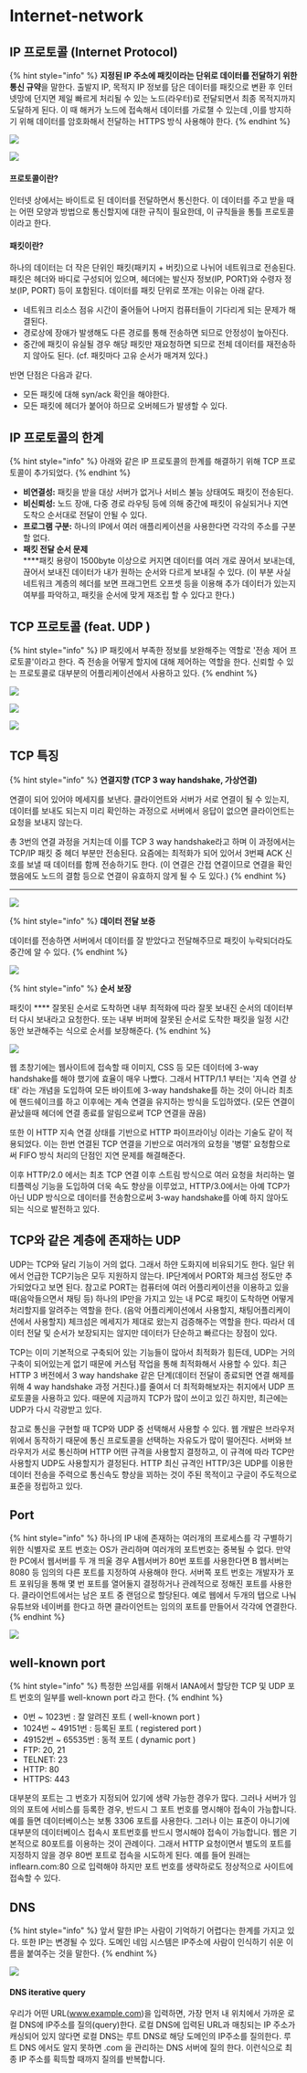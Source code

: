 # Internet-network

## IP 프로토콜 (Internet Protocol)

{% hint style="info" %}
**지정된 IP 주소에 패킷이라는 단위로 데이터를 전달하기 위한 통신 규약**을 말한다. 출발지 IP, 목적지 IP 정보를 담은 데이터를 패킷으로 변환 후 인터넷망에 던지면 제일 빠르게 처리될 수 있는 노드(라우터)로 전달되면서 최종 목적지까지 도달하게 된다. 이 때 해커가 노드에 접속해서 데이터를 가로챌 수 있는데 ,이를 방지하기 위해 데이터를 암호화해서 전달하는 HTTPS 방식 사용해야 한다.
{% endhint %}

![](<../.gitbook/assets/1 (2) (1).png>)

![](<../.gitbook/assets/1 (4).png>)

#### 프로토콜이란?

인터넷 상에서는 바이트로 된 데이터를 전달하면서 통신한다. 이 데이터를 주고 받을 때는 어떤 모양과 방법으로 통신할지에 대한 규칙이 필요한데, 이 규칙들을 통틀 프로토콜이라고 한다.&#x20;

#### 패킷이란?

하나의 데이터는 더 작은 단위인 패킷(패키지 + 버킷)으로 나뉘어 네트워크로 전송된다. 패킷은 헤더와 바디로 구성되어 있으며, 헤더에는 발신자 정보(IP, PORT)와 수령자 정보(IP, PORT) 등이 포함된다. 데이터를 패킷 단위로 쪼개는 이유는 아래 같다.&#x20;

* 네트워크 리소스 점유 시간이 줄어들어 나머지 컴퓨터들이 기다리게 되는 문제가 해결된다.
* 경로상에 장애가 발생해도 다른 경로를 통해 전송하면 되므로 안정성이 높아진다.
* 중간에 패킷이 유실될 경우 해당 패킷만 재요청하면 되므로 전체 데이터를 재전송하지 않아도 된다. (cf. 패킷마다 고유 순서가 매겨져 있다.)

반면 단점은 다음과 같다.

* 모든 패킷에 대해 syn/ack 확인을 해야한다.
* 모든 패킷에 헤더가 붙어야 하므로 오버헤드가 발생할 수 있다.

## IP 프로토콜의 한계

{% hint style="info" %}
아래와 같은 IP 프로토콜의 한계를 해결하기 위해 TCP 프로토콜이 추가되었다.
{% endhint %}

* **비연결성:** 패킷을 받을 대상 서버가 없거나 서비스 불능 상태여도 패킷이 전송된다.
* **비신뢰성:** 노드 장애, 다중 경로 라우팅 등에 의해 중간에 패킷이 유실되거나 지연 도착으 순서대로 전달이 안될 수 있다.
* **프로그램 구분:** 하나의 IP에서 여러 애플리케이션을 사용한다면 각각의 주소를 구분할  없다.
* **패킷 전달 순서 문제**\
  ****패킷 용량이 1500byte 이상으로 커지면 데이터를 여러 개로 끊어서 보내는데, 끊어서 보내진 데이터가 내가 원하는 순서와 다르게 보내질 수 있다. (이 부분 사실 네트워크 계층의 헤더를 보면 프래그먼트 오프셋 등을 이용해 추가 데이터가 있는지 여부를 파악하고, 패킷을 순서에 맞게 재조립 할 수 있다고 한다.)

## TCP 프로토콜 (feat. UDP )

{% hint style="info" %}
IP 패킷에서 부족한 정보를 보완해주는 역할로 '전송 제어 프로토콜'이라고 한다. 즉 전송을 어떻게 할지에 대해 제어하는 역할을 한다. 신뢰할 수 있는 프로토콜로 대부분의 어플리케이션에서 사용하고 있다.&#x20;
{% endhint %}

![](<../.gitbook/assets/1 (5).png>)

![](<../.gitbook/assets/1 (6).png>)

![](<../.gitbook/assets/1 (7).png>)

## TCP 특징

{% hint style="info" %}
**연결지향 (TCP 3 way handshake, 가상연결)**

연결이 되어 있어야 메세지를 보낸다. 클라이언트와 서버가 서로 연결이 될 수 있는지, 데이터를 보내도 되는지 미리 확인하는 과정으로 서버에서 응답이 없으면 클라이언트는 요청을 보내지 않는다.

총 3번의 연결 과정을 거치는데 이를 TCP 3 way handshake라고 하며 이 과정에서는 TCP/IP 패킷 중 헤더 부분만 전송된다. 요즘에는 최적화가 되어 있어서 3번째 ACK 신호를 보낼 때 데이터를 함께 전송하기도 한다. (이 연결은 간접 연결이므로 연결을 확인했음에도 노드의 결함 등으로 연결이 유효하지 않게 될 수 도 있다.)&#x20;
{% endhint %}

****

![](<../.gitbook/assets/1 (8).png>)

{% hint style="info" %}
**데이터 전달 보증**

데이터를 전송하면 서버에서 데이터를 잘 받았다고 전달해주므로 패킷이 누락되더라도 중간에 알 수 있다.
{% endhint %}

![](<../.gitbook/assets/1 (9).png>)

{% hint style="info" %}
**순서 보장**

패킷이 **** 잘못된 순서로 도착하면 내부 최적화에 따라 잘못 보내진 순서의 데이터부터 다시 보내라고 요청한다. 또는 내부 버퍼에 잘못된 순서로 도착한 패킷을 일정 시간 동안 보관해주는 식으로 순서를 보장해준다.
{% endhint %}

![](<../.gitbook/assets/1 (1) (2).png>)

웹 초창기에는 웹사이트에 접속할 때 이미지, CSS 등 모든 데이터에 3-way handshake를 해야 했기에 효율이 매우 나빴다. 그래서 HTTP/1.1 부터는 '지속 연결 상태' 라는 개념을 도입하여 모든 바이트에 3-way handshake를 하는 것이 아니라 최초에 핸드쉐이크를 하고 이후에는 계속 연결을 유지하는 방식을 도입하였다. (모든 연결이 끝났을때 헤더에 연결 종료를 알림으로써 TCP 연결을 끊음)

또한 이 HTTP 지속 연결 상태를 기반으로 HTTP 파이프라이닝 이라는 기술도 같이 적용되었다. 이는 한번 연결된 TCP 연결을 기반으로 여러개의 요청을 '병렬' 요청함으로써 FIFO 방식 처리의 단점인 지연 문제를 해결해준다.&#x20;

이후 HTTP/2.0 에서는 최초 TCP 연결 이후 스트림 방식으로 여러 요청을 처리하는 멀티플렉싱 기능을 도입하여 더욱 속도 향상을 이루었고, HTTP/3.0에서는 아예 TCP가 아닌 UDP 방식으로 데이터를 전송함으로써 3-way handshake를 아예 하지 않아도 되는 식으로 발전하고 있다.

## TCP와 같은 계층에 존재하는 UDP

UDP는 TCP와 달리 기능이 거의 없다. 그래서 하얀 도화지에 비유되기도 한다. 일단 위에서 언급한 TCP기능은 모두 지원하지 않는다. IP단계에서 PORT와 체크섬 정도만 추가되었다고 보면 된다. 참고로 PORT는 컴퓨터에 여러 어플리케이션을 이용하고 있을 때(음악들으면서 채팅 등) 하나의 IP만을 가지고 있는 내 PC로 패킷이 도착하면 어떻게 처리할지를 알려주는 역할을 한다. (음악 어플리케이션에서 사용할지, 채팅어플리케이션에서 사용할지)  체크섬은 메세지가 제대로 왔는지 검증해주는 역할을 한다. 따라서 데이터 전달 및 순서가 보장되지는 않지만 데이터가 단순하고 빠르다는 장점이 있다.&#x20;

TCP는 이미 기본적으로 구축되어 있는 기능들이 많아서 최적화가 힘든데, UDP는 거의 구축이 되어있는게 없기 때문에 커스텀 작업을 통해 최적화해서 사용할 수 있다. 최근 HTTP 3 버전에서 3 way handshake 같은 단계(데이터 전달이 종료되면 연결 해제를 위해 4 way handshake 과정 거친다.)를 줄여서 더 최적화해보자는 취지에서 UDP 프로토콜을 사용하고 있다. 때문에 지금까지 TCP가 많이 쓰이고 있긴 하지만, 최근에는 UDP가 다시 각광받고 있다.&#x20;

참고로 통신을 구현할 때 TCP와 UDP 중 선택해서 사용할 수 있다. 웹 개발은 브라우저 위에서 동작하기 때문에 통신 프로토콜을 선택하는 자유도가 많이 떨어진다. 서버와 브라우저가 서로 통신하며 HTTP 어떤 규격을 사용할지 결정하고, 이 규격에 따라 TCP만 사용할지 UDP도 사용할지가 결정된다. HTTP 최신 규격인 HTTP/3은 UDP를 이용한 데이터 전송을 주력으로 통신속도 향상을 꾀하는 것이 주된 목적이고 구글이 주도적으로 표준을 정립하고 있다.

## Port

{% hint style="info" %}
하나의 IP 내에 존재하는 여러개의 프로세스를 각 구별하기 위한 식별자로 포트 번호는 OS가 관리하며 여러개의 포트번호는 중복될 수 없다. 만약 한 PC에서 웹서버를 두 개 띄울 경우 A웹서버가 80번 포트를 사용한다면 B 웹서버는 8080 등 임의의 다른 포트를 지정하여 사용해야 한다. 서버쪽 포트 번호는 개발자가 포트 포워딩을 통해 몇 번 포트를 열어둘지 결정하거나 관례적으로 정해진 포트를 사용한다. 클라이언트에서는 남은 포트 중 랜덤으로 할당된다. 예로 웹에서 두개의 탭으로 나눠 유튜브와 네이버를 한다고 하면 클라이언트는 임의의 포트를 만들어서 각각에 연결한다.
{% endhint %}

![](../.gitbook/assets/1.png)



## well-known port&#x20;

{% hint style="info" %}
특정한 쓰임새를 위해서 IANA에서 할당한 TCP 및 UDP 포트 번호의 일부를 well-known port 라고 한다.
{% endhint %}

* 0번 \~ 1023번 : 잘 알려진 포트 ( well-known port )
* 1024번 \~ 49151번 : 등록된 포트 ( registered port )
* 49152번 \~ 65535번 : 동적 포트 ( dynamic port )
* FTP: 20, 21
* TELNET: 23
* HTTP: 80
* HTTPS: 443

대부분의 포트는 그 번호가 지정되어 있기에 생략 가능한 경우가 많다. 그러나 서버가 임의의 포트에 서비스를 등록한 경우, 반드시 그 포트 번호를 명시해야 접속이 가능합니다. 예를 들면 데이터베이스는 보통 3306 포트를 사용한다. 그러나 이는 표준이 아니기에 대부분의 데이터베이스 접속시 포트번호를 반드시 명시해야 접속이 가능합니다. 웹은 기본적으로 80포트를 이용하는 것이 관례이다. 그래서 HTTP 요청이면서 별도의 포트를 지정하지 않을 경우 80번 포트로 접속을 시도하게 된다. 예를 들어 원래는 inflearn.com:80 으로 입력해야 하지만 포트 번호를 생략하로도 정상적으로 사이트에 접속할 수 있다.



## DNS

{% hint style="info" %}
앞서 말한 IP는 사람이 기억하기 어렵다는 한계를 가지고 있다. 또한 IP는 변경될 수 있다. 도메인 네임 시스템은 IP주소에 사람이 인식하기 쉬운 이름을 붙여주는 것을 말한다.
{% endhint %}

![](<../.gitbook/assets/1 (3) (2).png>)

#### DNS iterative query

우리가 어떤 URL(www.example.com)을 입력하면, 가장 먼저 내 위치에서 가까운 로컬 DNS에 IP주소를 질의(query)한다. 로컬 DNS에 입력된 URL과 매칭되는 IP 주소가 캐싱되어 있지 않다면 로컬 DNS는 루트 DNS로 해당 도메인의 IP주소를 질의한다. 루트 DNS 에서도 알지 못하면 .com 을 관리하는 DNS 서버에 질의 한다. 이런식으로 최종 IP 주소를 획득할 때까지 질의를 반복합니다.&#x20;

